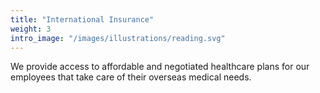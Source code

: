 ```yaml
---
title: "International Insurance"
weight: 3
intro_image: "/images/illustrations/reading.svg"
---
```


We provide access to affordable and negotiated healthcare plans for our employees that take care of their overseas medical needs.